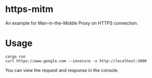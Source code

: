 # https-mitm

An example for Man-in-the-Middle Proxy on HTTPS connection.

# Usage

```
cargo run
curl https://www.google.com --insecure -x http://localhost:3000
```

You can view the request and response in the console.